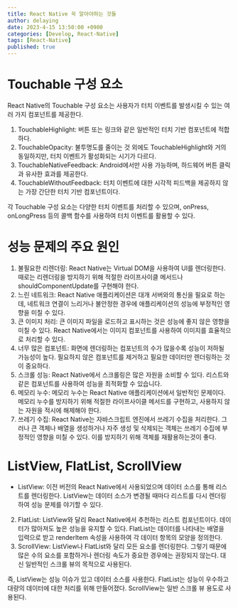 ```yaml
---
title: React Native 꼭 알아야하는 것들
author: delaying
date: 2023-4-15 13:50:00 +0900
categories: [Develop, React-Native]
tags: [React-Native]
published: true
---
```


# Touchable 구성 요소

React Native의 Touchable 구성 요소는 사용자가 터치 이벤트를 발생시킬 수 있는 여러 가지 컴포넌트를 제공한다.

1. TouchableHighlight: 버튼 또는 링크와 같은 일반적인 터치 기반 컴포넌트에 적합하다.
2. TouchableOpacity: 불투명도를 줄이는 것 외에도 TouchableHighlight와 거의 동일하지만, 터치 이벤트가 활성화되는 시기가 다르다.
3. TouchableNativeFeedback: Android에서만 사용 가능하며, 하드웨어 버튼 클릭과 유사한 효과를 제공한다.
4. TouchableWithoutFeedback: 터치 이벤트에 대한 시각적 피드백을 제공하지 않는 가장 간단한 터치 기반 컴포넌트이다.

각 Touchable 구성 요소는 다양한 터치 이벤트를 처리할 수 있으며, onPress, onLongPress 등의 콜백 함수를 사용하여 터치 이벤트를 활용할 수 있다.

# 성능 문제의 주요 원인

1. 불필요한 리렌더링: React Native는 Virtual DOM을 사용하여 UI를 렌더링한다.
   때로는 리렌더링을 방지하기 위해 적절한 라이프사이클 메서드나 shouldComponentUpdate를 구현해야 한다.
2. 느린 네트워크: React Native 애플리케이션은 대개 서버와의 통신을 필요로 하는데, 네트워크 연결이 느리거나 불안정한 경우에 애플리케이션의 성능에 부정적인 영향을 미칠 수 있다.
3. 큰 이미지 처리: 큰 이미지 파일을 로드하고 표시하는 것은 성능에 좋지 않은 영향을 미칠 수 있다.
   React Native에서는 이미지 컴포넌트를 사용하여 이미지를 효율적으로 처리할 수 있다.
4. 너무 많은 컴포넌트: 화면에 렌더링하는 컴포넌트의 수가 많을수록 성능이 저하될 가능성이 높다. 필요하지 않은 컴포넌트를 제거하고 필요한 데이터만 렌더링하는 것이 중요하다.
5. 스크롤 성능: React Native에서 스크롤링은 많은 자원을 소비할 수 있다.
   리스트와 같은 컴포넌트를 사용하여 성능을 최적화할 수 있습니다.
6. 메모리 누수: 메모리 누수는 React Native 애플리케이션에서 일반적인 문제이다.
   메모리 누수를 방지하기 위해 적절한 라이프사이클 메서드를 구현하고, 사용하지 않는 자원을 적시에 해제해야 한다.
7. 쓰레기 수집: React Native는 자바스크립트 엔진에서 쓰레기 수집을 처리한다.
   그러나 큰 객체나 배열을 생성하거나 자주 생성 및 삭제되는 객체는 쓰레기 수집에 부정적인 영향을 미칠 수 있다.
   이를 방지하기 위해 객체를 재활용하는것이 좋다.

# ListView, FlatList, ScrollView

- ListView: 이전 버전의 React Native에서 사용되었으며 데이터 소스를 통해 리스트를 렌더링한다.
  ListView는 데이터 소스가 변경될 때마다 리스트를 다시 렌더링하여 성능 문제를 야기할 수 있다.

2. FlatList: ListView와 달리 React Native에서 추천하는 리스트 컴포넌트이다.
   데이터가 많아져도 높은 성능을 유지할 수 있다.
   FlatList는 데이터를 나타내는 배열을 입력으로 받고 renderItem 속성을 사용하여 각 데이터 항목의 모양을 정의한다.
3. ScrollView: ListView나 FlatList와 달리 모든 요소를 렌더링한다.
   그렇기 때문에 많은 수의 요소를 포함하거나 렌더링 속도가 중요한 경우에는 권장되지 않는다.
   대신 일반적인 스크롤 뷰의 목적으로 사용된다.

즉, ListView는 성능 이슈가 있고 데이터 소스를 사용한다. FlatList는 성능이 우수하고 대량의 데이터에 대한 처리를 위해 만들어졌다. ScrollView는 일반 스크롤 뷰 용도로 사용된다.
